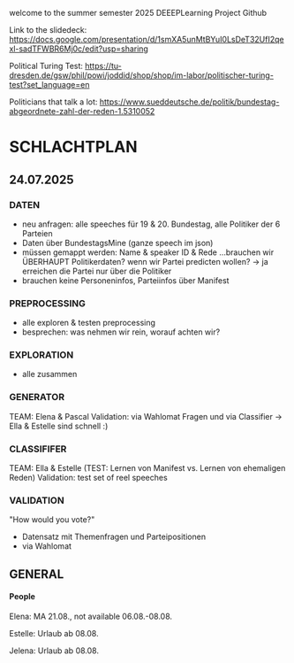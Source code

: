 welcome to the summer semester 2025 DEEEPLearning Project Github

Link to the slidedeck: https://docs.google.com/presentation/d/1smXA5unMtBYuI0LsDeT32UfI2qexl-sadTFWBR6Mj0c/edit?usp=sharing

Political Turing Test: https://tu-dresden.de/gsw/phil/powi/joddid/shop/shop/im-labor/politischer-turing-test?set_language=en

Politicians that talk a lot: https://www.sueddeutsche.de/politik/bundestag-abgeordnete-zahl-der-reden-1.5310052

# SCHLACHTPLAN

## 24.07.2025

### DATEN
- neu anfragen: alle speeches für 19 & 20. Bundestag, alle Politiker der 6 Parteien
-  Daten über BundestagsMine (ganze speech im json)
  - müssen gemappt werden: Name & speaker ID & Rede
...brauchen wir ÜBERHAUPT Politikerdaten? wenn wir Partei predicten wollen? -> ja erreichen die Partei nur über die Politiker
- brauchen keine Personeninfos, Parteiinfos über Manifest

### PREPROCESSING
- alle exploren & testen preprocessing
- besprechen: was nehmen wir rein, worauf achten wir?

### EXPLORATION
- alle zusammen

### GENERATOR
TEAM: Elena & Pascal
Validation: via Wahlomat Fragen
und via Classifier -> Ella & Estelle sind schnell :)

### CLASSIFIFER
TEAM: Ella & Estelle
(TEST: Lernen von Manifest vs. Lernen von ehemaligen Reden)
Validation: test set of reel speeches


### VALIDATION
"How would you vote?"
- Datensatz mit Themenfragen und Parteipositionen
- via Wahlomat


## GENERAL 

#### People
Elena: MA 21.08., not available 06.08.-08.08.


Estelle: Urlaub ab 08.08.


Jelena: Urlaub ab 08.08.
